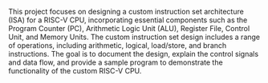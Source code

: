 This project focuses on designing a custom instruction set architecture (ISA) for a RISC-V CPU, incorporating essential components such as the Program Counter (PC),
Arithmetic Logic Unit (ALU), Register File, Control Unit, and Memory Units.
The custom instruction set design includes a range of operations, including arithmetic, logical, load/store, and branch instructions. The goal is to document the design,
explain the control signals and data flow, and provide a sample program to demonstrate the functionality of the custom RISC-V CPU.
